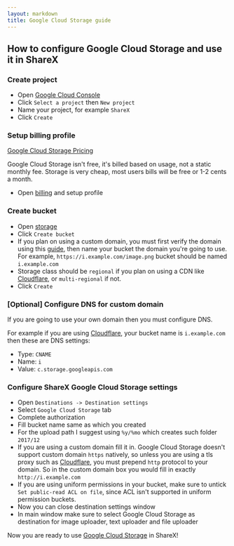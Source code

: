 ```yaml
---
layout: markdown
title: Google Cloud Storage guide
---
```


## How to configure Google Cloud Storage and use it in ShareX

### Create project

* Open [Google Cloud Console](https://console.cloud.google.com)
* Click `Select a project` then `New project`
* Name your project, for example `ShareX`
* Click `Create`

### Setup billing profile

[Google Cloud Storage Pricing](https://cloud.google.com/storage/pricing)

Google Cloud Storage isn't free, it's billed based on usage, not a static monthly fee. Storage is very cheap, most users bills will be free or 1-2 cents a month.

* Open [billing](https://console.cloud.google.com/billing) and setup profile

### Create bucket

* Open [storage](https://console.cloud.google.com/storage)
* Click `Create bucket`
* If you plan on using a custom domain, you must first verify the domain using this [guide](https://cloud.google.com/storage/docs/domain-name-verification), then name your bucket the domain you're going to use. For example, `https://i.example.com/image.png` bucket should be named `i.example.com`
* Storage class should be `regional` if you plan on using a CDN like [Cloudflare](https://www.cloudflare.com), or `multi-regional` if not.
* Click `Create`

### [Optional] Configure DNS for custom domain

If you are going to use your own domain then you must configure DNS.

For example if you are using [Cloudflare](https://www.cloudflare.com), your bucket name is `i.example.com` then these are DNS settings:

* Type: `CNAME`
* Name: `i`
* Value: `c.storage.googleapis.com`

### Configure ShareX Google Cloud Storage settings

* Open `Destinations -> Destination settings`
* Select `Google Cloud Storage` tab
* Complete authorization
* Fill bucket name same as which you created
* For the upload path I suggest using `%y/%mo` which creates such folder `2017/12`
* If you are using a custom domain fill it in. Google Cloud Storage doesn't support custom domain `https` natively, so unless you are using a tls proxy such as [Cloudflare](https://www.cloudflare.com), you must prepend `http` protocol to your domain. So in the custom domain box you would fill in exactly `http://i.example.com`
* If you are using uniform permissions in your bucket, make sure to untick `Set public-read ACL on file`, since ACL isn't supported in uniform permission buckets. 
* Now you can close destination settings window
* In main window make sure to select Google Cloud Storage as destination for image uploader, text uploader and file uploader

Now you are ready to use [Google Cloud Storage](https://cloud.google.com/storage) in ShareX!
